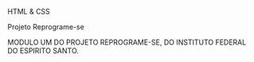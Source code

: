HTML & CSS 

Projeto Reprograme-se

MODULO UM DO PROJETO REPROGRAME-SE, DO INSTITUTO FEDERAL DO ESPIRITO SANTO. 


